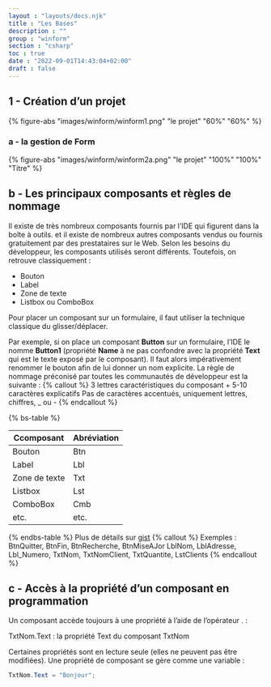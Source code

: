 ```yaml
---
layout : "layouts/docs.njk"
title : "Les Bases"
description : ""
group : "winform"
section : "csharp"
toc : true
date : "2022-09-01T14:43:04+02:00"
draft : false
---
```

## 1 - Création d’un projet
{% figure-abs "images/winform/winform1.png" "le projet" "60%" "60%" %}

### a - la gestion de Form
{% figure-abs "images/winform/winform2a.png" "le projet" "100%" "100%" "Titre" %}

## b - Les principaux composants et règles de nommage
Il existe de très nombreux composants fournis par l’IDE qui figurent dans la boîte à outils. et il existe de nombreux autres
composants
vendus ou fournis gratuitement par des prestataires sur le Web. Selon les besoins du développeur, les composants utilisés 
seront différents. Toutefois, on retrouve classiquement :
-	Bouton
-	Label
-	Zone de texte
-   Listbox ou ComboBox


Pour placer un composant sur un formulaire, il faut utiliser la technique classique du glisser/déplacer. 

Par exemple, si on place un composant **Button** sur un formulaire, l’IDE le nomme **Button1** (propriété **Name** à ne pas confondre avec la propriété **Text** qui est le texte exposé par le composant).
Il faut alors impérativement renommer le bouton afin de lui donner un nom explicite.
La règle de nommage préconisé par toutes les communautés de développeur est la suivante :
{% callout %}
3 lettres caractéristiques du composant + 5-10 caractères explicatifs Pas de caractères accentués, uniquement lettres, 
chiffres, _ ou -
{% endcallout %}

{% bs-table %}

| Ccomposant    | Abréviation |
|---------------|-------------|
| Bouton        | Btn         |
| Label         | Lbl         |
| Zone de texte | Txt         |
| Listbox       | Lst         |
| ComboBox      | Cmb         |
| etc.          | etc.        |

{% endbs-table %}
Plus de détails sur [gist](https://gist.github.com/andyyou/3052671)
{% callout %}
Exemples : BtnQuitter, BtnFin, BtnRecherche, BtnMiseAJor LblNom, LblAdresse, Lbl_Numero, TxtNom, TxtNomClient, TxtQuantite, LstClients
{% endcallout %}

## c - Accès à la propriété d’un composant en programmation
Un composant accède toujours à une propriété à l’aide de l’opérateur . : 

TxtNom.Text : la propriété Text du composant TxtNom

Certaines propriétés sont en lecture seule (elles ne peuvent pas être modifiées). 
Une propriété de composant se gère comme une variable :

```csharp
TxtNom.Text = "Bonjour";
```
